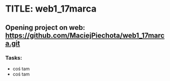 # TITLE: web1_17marca

## Opening project on web: https://github.com/MaciejPiechota/web1_17marca.git

### Tasks: 
- coś tam
- coś tam
